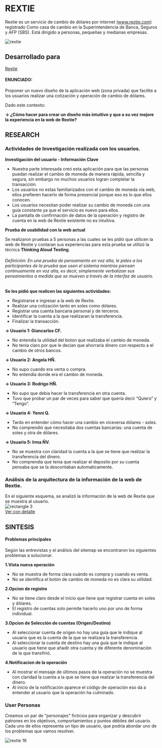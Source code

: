 # REXTIE  

Rextie es un servicio de cambio de dólares por internet (www.rextie.com) registrado
Como casa de cambio en la Superintendencia de Banca, Seguros y AFP (SBS). Está
dirigido a personas, pequeñas y medianas empresas. 

![rextie](https://user-images.githubusercontent.com/32310171/39441984-4fb4b9fa-4c75-11e8-8225-308793815b23.png)

## Desarrollado para
[Rextie](https://www.rextie.com)

#### ENUNCIADO:
Proponer un nuevo diseño de la aplicación web (zona privada) que facilite a los
usuarios realizar una cotización y operación de cambio de dólares.  

Dado este contexto:  

**→ ¿Cómo hacer para crear un diseño más intuitivo y que a su vez mejore la experiencia en la web de Rextie?**  

## RESEARCH  

### Actividades de Investigación realizada con los usuarios.  
**Investigación del usuario -  Información Clave**  
- Nuestra parte interesada creó esta aplicación para que las personas puedan realizar el cambio de moneda de manera rápida, sencilla y segura, sin embargo no muchos usuarios logran completar la transacción.  
- Los usuarios no estas familiarizados con el cambio de moneda vía web, ellos prefieren hacerlo de forma presencial porque eso es lo que ellos conocen.  
- Los usuarios necesitan poder realizar su cambio de moneda con una guía constante ya que el servicio es nuevo para ellos.  
- La pantalla de confirmación de datos de la operación y registro de cuenta en la web de Rextie existente no es intuitiva.  

**Prueba de usabilidad con la web actual**

Se realizaron pruebas a 5 personas a las cuales se les pidió que utilicen la web de Rextie y contaran sus experiencias para esta prueba se utilizó la técnica **Thinking Aloud Testing**.  

###### *Definición: En una prueba de pensamiento en voz alta, le pides a los participantes de la prueba que usen el sistema mientras piensan continuamente en voz alta, es decir, simplemente verbalizan sus pensamientos a medida que se mueven a través de la interfaz de usuario.*  

**Se les pidió que realicen las siguientes actividades:**  

- Registrarse e ingresar a la web de Rextie.  
- Realizar una cotización tanto en soles como dólares.  
- Registrar una cuenta bancaria personal y de terceros.  
- Identificar la cuenta a la que realizaran la transferencia.  
- Finalizar la transacción.

**→ Usuario 1: Giancarlos CF.**  
- No entendía la utilidad del boton que realizaba el cambio de moneda.  
- No tenia claro por que le decian que ahorraria dinero con respecto a el cambio de otros bancos.  

**→ Usuario 2: Angela HÑ.**  
- No supo cuando era venta o compra.  
- No entendía donde era el cambio de moneda.  

**→ Usuario 3: Rodrigo HÑ.**  
- No supo que debia hacer la transferencia en otra cuenta.  
- Tuvo que probar un par de veces para saber que quería decir “Quiero” y “Tengo”.  

**→ Usuario 4: Yenni Q.**  
- Tardo en entender cómo hacer una cambio en viceversa dólares - soles.  
- No comprendió que necesitaba dos cuentas bancarias: una cuenta de soles y otra de dólares.  

**→ Usuario 5: Irma ÑV.**  
- No se muestra con claridad la cuenta a la que se tiene que realizar la transferencia del dinero.  
- No comprendia que tenia que realizar el deposito por su cuenta pensaba que se la descontaban automaticamente.  

### Análisis de la arquitectura de la información de la web de Rextie.  
En el siguiente esquema, se analizó la información de la web de Rextie que se muestra al usuario.  
![rectangle 3](https://user-images.githubusercontent.com/31807340/37680825-0b3714e0-2c53-11e8-9ce0-acdbf561ce4b.png)  
[Ver con detalle](https://drive.google.com/drive/my-drive)  

## SINTESIS  

#### Problemas principales  
Según las entrevistas y el análisis del sitemap se encontraron los siguientes problemas a solucionar.  

**1.Vista nueva operación**  
- No se muestra de forma clara cuándo es compra y cuando es venta.  
- No se identifica el botón de cambio de moneda no es clara su utilidad.  

**2.Opcion de registro**  
- No se tiene claro desde el inicio que tiene que registrar cuenta en soles y dólares.  
- El registro de cuentas solo permite hacerlo uno por uno de forma individual.  

**3.Opcion de Selección de cuentas (Origen/Destino)**  
- Al seleccionar cuenta de origen no hay una guía que le indique al usuario que es la cuenta de la que se realizara la transferencia.  
- Al seleccionar la cuenta de destino hay una guía que le indique al usuario que tiene que añadir otra cuenta y de diferente denominación de la que transfirió.  

**4.Notificacion de la operación**  
- Al mostrar el mensaje de últimos pasos de la operación no se muestra con claridad la cuenta a la que se tiene que realizar la transferencia del dinero.  
- Al inicio de la notificación aparece el código de operación eso da a entender al usuario que la operación ha culminado.  

### User Personas  
Creamos un par de "personajes" ficticios para organizar y descubrir patrones en los objetivos, comportamientos y puntos débiles del usuario. Cada uno de ellos representa un tipo de usuario, que podría abordar uno de los problemas que vamos resolver.  

![rextie 16](https://user-images.githubusercontent.com/31807340/38168690-0d4c9bae-351a-11e8-889f-2185d88c678a.png)

